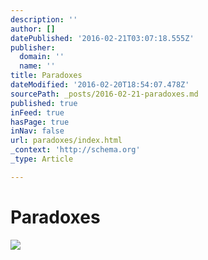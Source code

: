 ```yaml
---
description: ''
author: []
datePublished: '2016-02-21T03:07:18.555Z'
publisher:
  domain: ''
  name: ''
title: Paradoxes
dateModified: '2016-02-20T18:54:07.478Z'
sourcePath: _posts/2016-02-21-paradoxes.md
published: true
inFeed: true
hasPage: true
inNav: false
url: paradoxes/index.html
_context: 'http://schema.org'
_type: Article

---
```

# Paradoxes
![](https://the-grid-user-content.s3-us-west-2.amazonaws.com/6ace8cf2-cf85-435b-9ece-465762a7eef8.png)